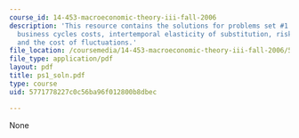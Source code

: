 ```yaml
---
course_id: 14-453-macroeconomic-theory-iii-fall-2006
description: 'This resource contains the solutions for problems set #1 which includes
  business cycles costs, intertemporal elasticity of substitution, risk aversion,
  and the cost of fluctuations.'
file_location: /coursemedia/14-453-macroeconomic-theory-iii-fall-2006/5771778227c0c56ba96f012800b8dbec_ps1_soln.pdf
file_type: application/pdf
layout: pdf
title: ps1_soln.pdf
type: course
uid: 5771778227c0c56ba96f012800b8dbec

---
```

None